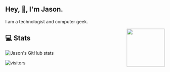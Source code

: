 ## Hey, :wave:, I'm Jason. 

I am a technologist and computer geek.

<!--https://user-images.githubusercontent.com/5713670/87202985-820dcb80-c2b6-11ea-9f56-7ec461c497c3.gif-->
<img align='right' src='https://jasonraimondi.com/misc/me/zombie-ruby-trimmed@2x.png' width='120px'>

## 💻 Stats

![Jason's GitHub stats](https://github-readme-stats.vercel.app/api?username=jasonraimondi&show_icons=true&locale=en&count_private=true)

![visitors](https://visitor-badge-reloaded.herokuapp.com/badge?page_id=github.com/jasonraimondi&color=00cf00)

